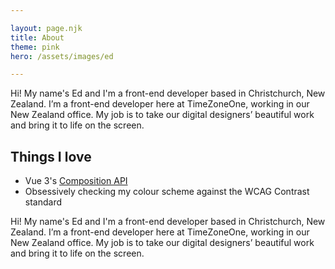 ```yaml
---

layout: page.njk
title: About
theme: pink
hero: /assets/images/ed

---
```


<p>
    Hi! My name's Ed and I'm a front-end developer based in Christchurch, New Zealand. 
I’m a front-end developer here at TimeZoneOne, working in our New Zealand office. My job is to take our digital designers’ beautiful work and bring it to life on the screen.
</p>
<div class="inverted">
    <h2>
        Things I love
    </h2>
    <ul>
        <li>
            Vue 3's <a href="#">Composition API</a>
        </li>
        <li>
            Obsessively checking my colour scheme against the WCAG Contrast standard
        </li>
    </ul>
</div>
<p>
    Hi! My name's Ed and I'm a front-end developer based in Christchurch, New Zealand. 
I’m a front-end developer here at TimeZoneOne, working in our New Zealand office. My job is to take our digital designers’ beautiful work and bring it to life on the screen.
</p>
